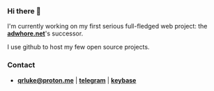 ### Hi there 👋

I'm currently working on my first serious full-fledged web project: the **[adwhore.net](https://github.com/qrlk/adwhore.net)**'s successor.

I use github to host my few open source projects.

### Contact
- **qrluke@proton.me** | **[telegram](https://t.me/qrluke)** | **[keybase](https://keybase.io/qrlk)**
